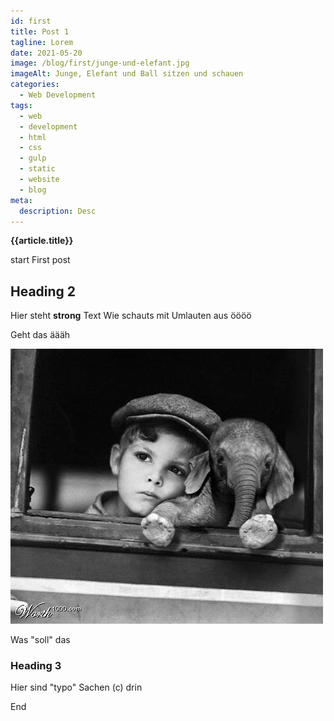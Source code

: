 ```yaml
---
id: first
title: Post 1
tagline: Lorem
date: 2021-05-20
image: /blog/first/junge-und-elefant.jpg
imageAlt: Junge, Elefant und Ball sitzen und schauen
categories:
  - Web Development
tags:
  - web
  - development
  - html
  - css
  - gulp
  - static
  - website
  - blog
meta:
  description: Desc
---
```


**{{article.title}}**

start
First post


## Heading 2

Hier steht **strong** Text
Wie schauts mit Umlauten aus öööö

Geht das äääh

![Junge und Elefent](./junge-und-elefant.jpg)

Was "soll" das

### Heading 3

Hier sind "typo" Sachen (c) drin

End
